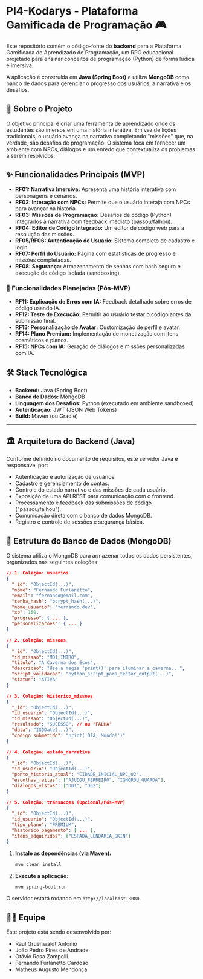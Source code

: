 # PI4-Kodarys - Plataforma Gamificada de Programação 🎮

Este repositório contém o código-fonte do **backend** para a Plataforma Gamificada de Aprendizado de Programação, um RPG educacional projetado para ensinar conceitos de programação (Python) de forma lúdica e imersiva.

A aplicação é construída em **Java (Spring Boot)** e utiliza **MongoDB** como banco de dados para gerenciar o progresso dos usuários, a narrativa e os desafios.

## 📖 Sobre o Projeto

O objetivo principal é criar uma ferramenta de aprendizado onde os estudantes são imersos em uma história interativa. Em vez de lições tradicionais, o usuário avança na narrativa completando "missões" que, na verdade, são desafios de programação. O sistema foca em fornecer um ambiente com NPCs, diálogos e um enredo que contextualiza os problemas a serem resolvidos.

## ✨ Funcionalidades Principais (MVP)

* **RF01: Narrativa Imersiva:** Apresenta uma história interativa com personagens e cenários.
* **RF02: Interação com NPCs:** Permite que o usuário interaja com NPCs para avançar na história.
* **RF03: Missões de Programação:** Desafios de código (Python) integrados à narrativa com feedback imediato (passou/falhou).
* **RF04: Editor de Código Integrado:** Um editor de código web para a resolução das missões.
* **RF05/RF06: Autenticação de Usuário:** Sistema completo de cadastro e login.
* **RF07: Perfil do Usuário:** Página com estatísticas de progresso e missões completadas.
* **RF08: Segurança:** Armazenamento de senhas com hash seguro e execução de código isolada (sandboxing).

### 🚀 Funcionalidades Planejadas (Pós-MVP)

* **RF11: Explicação de Erros com IA:** Feedback detalhado sobre erros de código usando IA.
* **RF12: Teste de Execução:** Permitir ao usuário testar o código antes da submissão final.
* **RF13: Personalização de Avatar:** Customização de perfil e avatar.
* **RF14: Plano Premium:** Implementação de monetização com itens cosméticos e planos.
* **RF15: NPCs com IA:** Geração de diálogos e missões personalizadas com IA.

## 🛠️ Stack Tecnológica

* **Backend:** Java (Spring Boot)
* **Banco de Dados:** MongoDB
* **Linguagem dos Desafios:** Python (executado em ambiente sandboxed)
* **Autenticação:** JWT (JSON Web Tokens)
* **Build:** Maven (ou Gradle)

---

## 🏛️ Arquitetura do Backend (Java)

Conforme definido no documento de requisitos, este servidor Java é responsável por:

* Autenticação e autorização de usuários.
* Cadastro e gerenciamento de contas.
* Controle do estado narrativo e das missões de cada usuário.
* Exposição de uma API REST para comunicação com o frontend.
* Processamento e feedback das submissões de código ("passou/falhou").
* Comunicação direta com o banco de dados MongoDB.
* Registro e controle de sessões e segurança básica.

## 🍃 Estrutura do Banco de Dados (MongoDB)

O sistema utiliza o MongoDB para armazenar todos os dados persistentes, organizados nas seguintes coleções:

```json
// 1. Coleção: usuarios
{
  "_id": "ObjectId(...)",
  "nome": "Fernando Furlanetto",
  "email": "fernando@email.com",
  "senha_hash": "bcrypt_hash(...)",
  "nome_usuario": "fernando.dev",
  "xp": 150,
  "progresso": { ... },
  "personalizacoes": { ... }
}

// 2. Coleção: missoes
{
  "_id": "ObjectId(...)",
  "id_missao": "M01_INTRO",
  "titulo": "A Caverna dos Ecos",
  "descricao": "Use a magia 'print()' para iluminar a caverna...",
  "script_validacao": "python_script_para_testar_output(...)",
  "status": "ATIVA"
}

// 3. Coleção: historico_missoes
{
  "_id": "ObjectId(...)",
  "id_usuario": "ObjectId(...)",
  "id_missao": "ObjectId(...)",
  "resultado": "SUCESSO", // ou "FALHA"
  "data": "ISODate(...)",
  "codigo_submetido": "print('Olá, Mundo!')"
}

// 4. Coleção: estado_narrativa
{
  "_id": "ObjectId(...)",
  "id_usuario": "ObjectId(...)",
  "ponto_historia_atual": "CIDADE_INICIAL_NPC_02",
  "escolhas_feitas": ["AJUDOU_FERREIRO", "IGNOROU_GUARDA"],
  "dialogos_vistos": ["D01", "D02"]
}

// 5. Coleção: transacoes (Opcional/Pós-MVP)
{
  "_id": "ObjectId(...)",
  "id_usuario": "ObjectId(...)",
  "tipo_plano": "PREMIUM",
  "historico_pagamento": [ ... ],
  "itens_adquiridos": ["ESPADA_LENDARIA_SKIN"]
}
````
1.  **Instale as dependências (via Maven):**
    ```bash
    mvn clean install
    ```

3.  **Execute a aplicação:**
    ```bash
    mvn spring-boot:run
    ```

O servidor estará rodando em `http://localhost:8080`.

## 🧑‍💻 Equipe

Este projeto está sendo desenvolvido por:

* Raul Gruenwaldt Antonio
* João Pedro Pires de Andrade
* Otávio Rosa Zampolli
* Fernando Furlanetto Cardoso
* Matheus Augusto Mendonça
